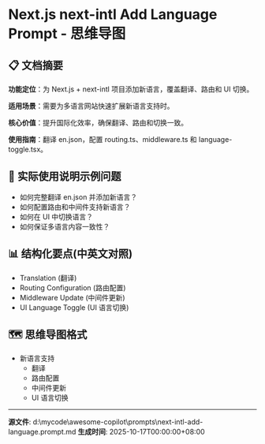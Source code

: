 # Next.js next-intl Add Language Prompt - 思维导图

## 📋 文档摘要

**功能定位**：为 Next.js + next-intl 项目添加新语言，覆盖翻译、路由和 UI 切换。

**适用场景**：需要为多语言网站快速扩展新语言支持时。

**核心价值**：提升国际化效率，确保翻译、路由和切换一致。

**使用指南**：翻译 en.json，配置 routing.ts、middleware.ts 和 language-toggle.tsx。

## 🎯 实际使用说明示例问题

- 如何完整翻译 en.json 并添加新语言？
- 如何配置路由和中间件支持新语言？
- 如何在 UI 中切换语言？
- 如何保证多语言内容一致性？

## 📊 结构化要点(中英文对照)

- Translation (翻译)
- Routing Configuration (路由配置)
- Middleware Update (中间件更新)
- UI Language Toggle (UI 语言切换)

## 🗺️ 思维导图格式

- 新语言支持
  - 翻译
  - 路由配置
  - 中间件更新
  - UI 语言切换

---
**源文件**: d:\mycode\awesome-copilot\prompts\next-intl-add-language.prompt.md
**生成时间**: 2025-10-17T00:00:00+08:00
